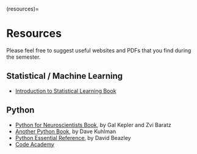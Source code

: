 (resources)=

# Resources

Please feel free to suggest useful websites and PDFs that you find during the semester.

## Statistical / Machine Learning

- [Introduction to Statistical Learning Book](https://sagol-python-for-neuroscientists.github.io/textbook-public/intro.html)

## Python

- [Python for Neuroscientists Book](https://sagol-python-for-neuroscientists.github.io/textbook-public/intro.html), by Gal Kepler and Zvi Baratz
- [Another Python Book](http://www.davekuhlman.org/python_book_01.html), by Dave Kuhlman
- [Python Essential Reference](<http://www.bogotobogo.com/python/files/pytut/Python%20Essential%20Reference,%20Fourth%20Edition%20(2009).pdf>), by David Beazley
- [Code Academy](https://www.codecademy.com/learn/learn-python)


